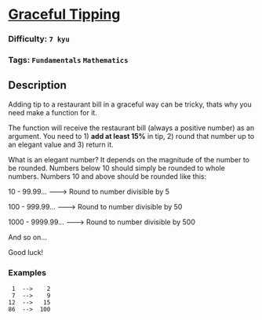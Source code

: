 # [Graceful Tipping](https://www.codewars.com/kata/5eb27d81077a7400171c6820)

### Difficulty: `7 kyu`

### Tags: `Fundamentals` `Mathematics`

## Description

Adding tip to a restaurant bill in a graceful way can be tricky, thats why you need make a function for it.

The function will receive the restaurant bill (always a positive number) as an argument. You need to 1) **add at least 15%** in tip, 2) round that number up to an elegant value and 3) return it.

What is an elegant number? It depends on the magnitude of the number to be rounded. Numbers below 10 should simply be rounded to whole numbers. Numbers 10 and above should be rounded like this:

10 - 99.99... ---> Round to number divisible by 5

100 - 999.99... ---> Round to number divisible by 50

1000 - 9999.99... ---> Round to number divisible by 500

And so on...

Good luck!

### Examples

```
 1  -->    2
 7  -->    9
12  -->   15
86  -->  100
```